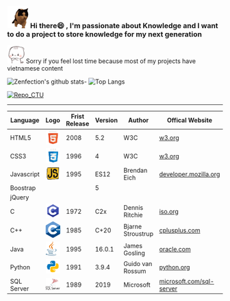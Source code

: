 ### <img title="" src="https://raw.githubusercontent.com/Zenfection/Image/master/2021/06/08-15-27-06-cat_ready.gif" alt="cat_ready.gif" width="50"> Hi there😄 , I'm passionate about Knowledge and I want to do a project to store knowledge for my next generation

<img title="" src="https://raw.githubusercontent.com/Zenfection/Image/master/2021/06/08-15-32-30-erm-fingers.gif" alt="erm-fingers.gif" width="40"> Sorry if you feel lost time because most of my projects have vietnamese content

![Zenfection's github stats](https://github-readme-stats.vercel.app/api?username=Zenfection1412&show_icons=true&theme=tokyonight)- ![Top Langs](https://github-readme-stats.vercel.app/api/top-langs/?username=Zenfection1412&langs_count=8&show_icons=true&theme=tokyonight)

[![Repo_CTU](https://github-readme-stats.vercel.app/api/pin/?username=Zenfection&langs_count=8&repo=CTU&cache_seconds=2000&how_icons=true&theme=dracula)](https://github.com/Zenfection/CTU) 

---

| Language   | Logo                                                                                                                                                                                                                                                                                                                                                                                                                                                                                                      | Frist Release | Version | Author            | Offical Website                                                                                                   |
| ---------- | --------------------------------------------------------------------------------------------------------------------------------------------------------------------------------------------------------------------------------------------------------------------------------------------------------------------------------------------------------------------------------------------------------------------------------------------------------------------------------------------------------- | ------------- | ------- | ----------------- | ----------------------------------------------------------------------------------------------------------------- |
| HTML5      | <img src="https://raw.githubusercontent.com/Zenfection/Image/master/2021/06/08-15-55-13-06-00-18-00-html5.gif" title="" alt="06-00-18-00-html5.gif" width="50">                                                                                                                                                                                                                                                                                                                                           | 2008          | 5.2     | W3C               | [w3.org](https://www.w3.org/html/)                                                                                |
| CSS3       | <img src="https://raw.githubusercontent.com/Zenfection/Image/master/2021/06/08-15-57-53-68747470733a2f2f6d65646961302e67697068792e636f6d2f6d656469612f667345615a6c644e43384131504a336d77702f736f757263652e676966.gif" title="" alt="68747470733a2f2f6d65646961302e67697068792e636f6d2f6d656469612f667345615a6c644e43384131504a336d77702f736f757263652e676966.gif" width="50">                                                                                                                             | 1996          | 4       | W3C               | [w3.org](https://www.w3.org/Style/CSS/)                                                                           |
| Javascript | <img src="https://raw.githubusercontent.com/Zenfection/Image/master/2021/06/08-15-58-36-68747470733a2f2f6d65646961332e67697068792e636f6d2f6d656469612f6c6e377a32655772696951416c6c6656636e2f736f757263652e676966.gif" title="" alt="68747470733a2f2f6d65646961332e67697068792e636f6d2f6d656469612f6c6e377a32655772696951416c6c6656636e2f736f757263652e676966.gif" width="50">                                                                                                                             | 1995          | ES12    | Brendan Eich      | [developer.mozilla.org](https://developer.mozilla.org/en-US/docs/Learn/JavaScript/First_steps/What_is_JavaScript) |
| Boostrap   |                                                                                                                                                                                                                                                                                                                                                                                                                                                                                                           |               | 5       |                   |                                                                                                                   |
| jQuery     |                                                                                                                                                                                                                                                                                                                                                                                                                                                                                                           |               |         |                   |                                                                                                                   |
| C          | <img src="https://raw.githubusercontent.com/Zenfection/Image/master/2021/06/08-16-44-57-c-programming-569564.webp" title="" alt="c-programming-569564.webp" width="50">                                                                                                                                                                                                                                                                                                                                   | 1972          | C2x     | Dennis Ritchie    | [iso.org](https://www.iso.org/standard/74528.html)                                                                |
| C++        | <img title="" src="https://raw.githubusercontent.com/Zenfection/Image/master/2021/06/08-16-43-46-1200px-ISO_C%2B%2B_Logo.svg.png" alt="1200px-ISO_C++_Logo.svg.png" width="50">                                                                                                                                                                                                                                                                                                                           | 1985          | C+20    | Bjarne Stroustrup | [cplusplus.com](https://www.cplusplus.com/)                                                                       |
| Java       | <img src="https://raw.githubusercontent.com/Zenfection/Image/master/2021/06/08-16-01-10-68747470733a2f2f75706c6f61642d69636f6e2e73332e75732d656173742d322e616d617a6f6e6177732e636f6d2f75706c6f6164732f69636f6e732f706e672f3337383535343337313534303535333631332d3531322e706e67.png" title="" alt="68747470733a2f2f75706c6f61642d69636f6e2e73332e75732d656173742d322e616d617a6f6e6177732e636f6d2f75706c6f6164732f69636f6e732f706e672f3337383535343337313534303535333631332d3531322e706e67.png" width="50"> | 1995          | 16.0.1  | James Gosling     | [oracle.com](https://www.oracle.com/java/technologies/javase-downloads.html)                                      |
| Python     | <img src="https://raw.githubusercontent.com/Zenfection/Image/master/2021/06/08-16-07-31-icons8-python.png" title="" alt="icons8-python.png" width="50">                                                                                                                                                                                                                                                                                                                                                   | 1991          | 3.9.4   | Guido van Rossum  | [python.org](https://www.python.org/)                                                                             |
| SQL Server | <img title="" src="https://raw.githubusercontent.com/Zenfection/Image/master/2021/06/08-16-02-09-sql-server-tutorial.svg" alt="sql-server-tutorial.svg" width="53">                                                                                                                                                                                                                                                                                                                                       | 1989          | 2019    | Microsoft         | [microsoft.com/sql-server](https://www.microsoft.com/en-us/sql-server/sql-server-downloads)                       |
